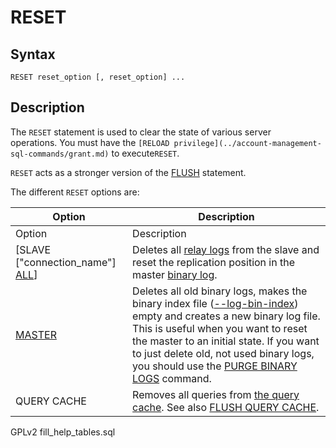 # RESET

## Syntax

```
RESET reset_option [, reset_option] ...
```

## Description

The `RESET` statement is used to clear the state of various server\
operations. You must have the `[RELOAD privilege](../account-management-sql-commands/grant.md)` to execute`RESET`.

`RESET` acts as a stronger version of the [FLUSH](flush-commands/flush.md) statement.

The different `RESET` options are:

| Option                                                                        | Description                                                                                                                                                                                                                                                                                                                                                                                           |
| ----------------------------------------------------------------------------- | ----------------------------------------------------------------------------------------------------------------------------------------------------------------------------------------------------------------------------------------------------------------------------------------------------------------------------------------------------------------------------------------------------- |
| Option                                                                        | Description                                                                                                                                                                                                                                                                                                                                                                                           |
| \[SLAVE \["connection\_name"] [ALL](replication-statements/reset-replica.md)] | Deletes all [relay logs](../../../server-management/server-monitoring-logs/binary-log/relay-log.md) from the slave and reset the replication position in the master [binary log](../../../server-management/server-monitoring-logs/binary-log/).                                                                                                                                                      |
| [MASTER](replication-statements/reset-master.md)                              | Deletes all old binary logs, makes the binary index file ([--log-bin-index](../../../server-management/starting-and-stopping-mariadb/mariadbd-options.md)) empty and creates a new binary log file. This is useful when you want to reset the master to an initial state. If you want to just delete old, not used binary logs, you should use the [PURGE BINARY LOGS](purge-binary-logs.md) command. |
| QUERY CACHE                                                                   | Removes all queries from [the query cache](../../../ha-and-performance/optimization-and-tuning/buffers-caches-and-threads/query-cache.md). See also [FLUSH QUERY CACHE](flush-commands/flush-query-cache.md).                                                                                                                                                                                         |

GPLv2 fill\_help\_tables.sql
